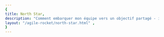 ```yaml
---
{
title: North Star,
description: "Comment embarquer mon équipe vers un objectif partagé - inspirant - suscitant le rêve ?" ,
layout: "/agile-rocket/north-star.html" ,
}
---
```

